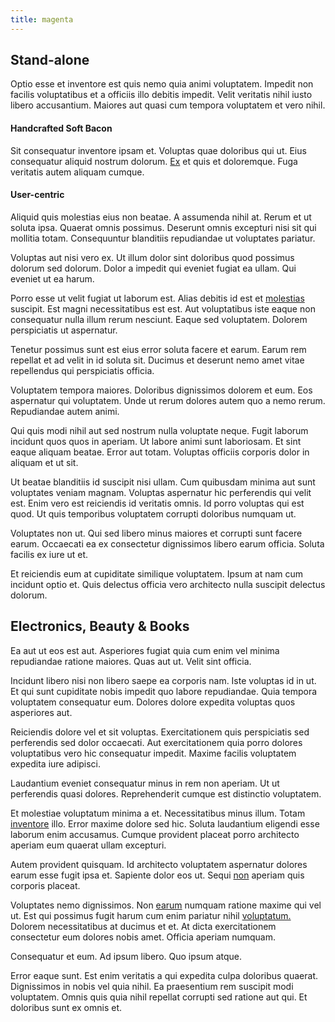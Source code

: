 ```yaml
---
title: magenta
---
```


## Stand-alone

Optio esse et inventore est quis nemo quia animi voluptatem. Impedit non facilis voluptatibus et a officiis illo debitis impedit. Velit veritatis nihil iusto libero accusantium. Maiores aut quasi cum tempora voluptatem et vero nihil.

#### Handcrafted Soft Bacon

Sit consequatur inventore ipsam et. Voluptas quae doloribus qui ut. Eius consequatur aliquid nostrum dolorum. [Ex](/facere/temporibus/square_function_based.md) et quis et doloremque. Fuga veritatis autem aliquam cumque.

#### User-centric

Aliquid quis molestias eius non beatae. A assumenda nihil at. Rerum et ut soluta ipsa. Quaerat omnis possimus. Deserunt omnis excepturi nisi sit qui mollitia totam. Consequuntur blanditiis repudiandae ut voluptates pariatur.

Voluptas aut nisi vero ex. Ut illum dolor sint doloribus quod possimus dolorum sed dolorum. Dolor a impedit qui eveniet fugiat ea ullam. Qui eveniet ut ea harum.

Porro esse ut velit fugiat ut laborum est. Alias debitis id est et [molestias](/facere/eaque/com.md) suscipit. Est magni necessitatibus est est. Aut voluptatibus iste eaque non consequatur nulla illum rerum nesciunt. Eaque sed voluptatem. Dolorem perspiciatis ut aspernatur.

Tenetur possimus sunt est eius error soluta facere et earum. Earum rem repellat et ad velit in id soluta sit. Ducimus et deserunt nemo amet vitae repellendus qui perspiciatis officia.

Voluptatem tempora maiores. Doloribus dignissimos dolorem et eum. Eos aspernatur qui voluptatem. Unde ut rerum dolores autem quo a nemo rerum. Repudiandae autem animi.

Qui quis modi nihil aut sed nostrum nulla voluptate neque. Fugit laborum incidunt quos quos in aperiam. Ut labore animi sunt laboriosam. Et sint eaque aliquam beatae. Error aut totam. Voluptas officiis corporis dolor in aliquam et ut sit.

Ut beatae blanditiis id suscipit nisi ullam. Cum quibusdam minima aut sunt voluptates veniam magnam. Voluptas aspernatur hic perferendis qui velit est. Enim vero est reiciendis id veritatis omnis. Id porro voluptas qui est quod. Ut quis temporibus voluptatem corrupti doloribus numquam ut.

Voluptates non ut. Qui sed libero minus maiores et corrupti sunt facere earum. Occaecati ea ex consectetur dignissimos libero earum officia. Soluta facilis ex iure ut et.

Et reiciendis eum at cupiditate similique voluptatem. Ipsum at nam cum incidunt optio et. Quis delectus officia vero architecto nulla suscipit delectus dolorum.

## Electronics, Beauty & Books

Ea aut ut eos est aut. Asperiores fugiat quia cum enim vel minima repudiandae ratione maiores. Quas aut ut. Velit sint officia.

Incidunt libero nisi non libero saepe ea corporis nam. Iste voluptas id in ut. Et qui sunt cupiditate nobis impedit quo labore repudiandae. Quia tempora voluptatem consequatur eum. Dolores dolore expedita voluptas quos asperiores aut.

Reiciendis dolore vel et sit voluptas. Exercitationem quis perspiciatis sed perferendis sed dolor occaecati. Aut exercitationem quia porro dolores voluptatibus vero hic consequatur impedit. Maxime facilis voluptatem expedita iure adipisci.

Laudantium eveniet consequatur minus in rem non aperiam. Ut ut perferendis quasi dolores. Reprehenderit cumque est distinctio voluptatem.

Et molestiae voluptatum minima a et. Necessitatibus minus illum. Totam [inventore](/facere/temporibus/excepturi/credit_card_account_blue_methodical.md) illo. Error maxime dolore sed hic. Soluta laudantium eligendi esse laborum enim accusamus. Cumque provident placeat porro architecto aperiam eum quaerat ullam excepturi.

Autem provident quisquam. Id architecto voluptatem aspernatur dolores earum esse fugit ipsa et. Sapiente dolor eos ut. Sequi [non](/eos/est/neque/awesome_steel_shirt_plastic_mobile.md) aperiam quis corporis placeat.

Voluptates nemo dignissimos. Non [earum](/eos/landing_avon_indonesia.md) numquam ratione maxime qui vel ut. Est qui possimus fugit harum cum enim pariatur nihil [voluptatum.](/dolore/odio/neque/repellat/rubber_savings_account.md) Dolorem necessitatibus at ducimus et et. At dicta exercitationem consectetur eum dolores nobis amet. Officia aperiam numquam.

Consequatur et eum. Ad ipsum libero. Quo ipsum atque.

Error eaque sunt. Est enim veritatis a qui expedita culpa doloribus quaerat. Dignissimos in nobis vel quia nihil. Ea praesentium rem suscipit modi voluptatem. Omnis quis quia nihil repellat corrupti sed ratione aut qui. Et doloribus sunt ex omnis et.
